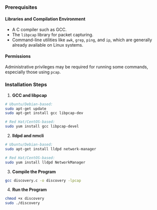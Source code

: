 ### Prerequisites

#### Libraries and Compilation Environment
- A C compiler such as GCC.
- The `libpcap` library for packet capturing.
- Command-line utilities like `awk`, `grep`, `ping`, and `ip`, which are generally already available on Linux systems.

#### Permissions
Administrative privileges may be required for running some commands, especially those using `pcap`.

### Installation Steps

1. **GCC and libpcap**

```sh
# Ubuntu/Debian-based:
sudo apt-get update
sudo apt-get install gcc libpcap-dev

# Red Hat/CentOS-based:
sudo yum install gcc libpcap-devel
```


2. **lldpd and nmcli**
```sh 
# Ubuntu/Debian-based:
sudo apt-get install lldpd network-manager

# Red Hat/CentOS-based:
sudo yum install lldpd NetworkManager
```

3. **Compile the Program**
```sh
gcc discovery.c -o discovery -lpcap
```


4. **Run the Program**
```sh
chmod +x discovery
sudo ./discovery
```
